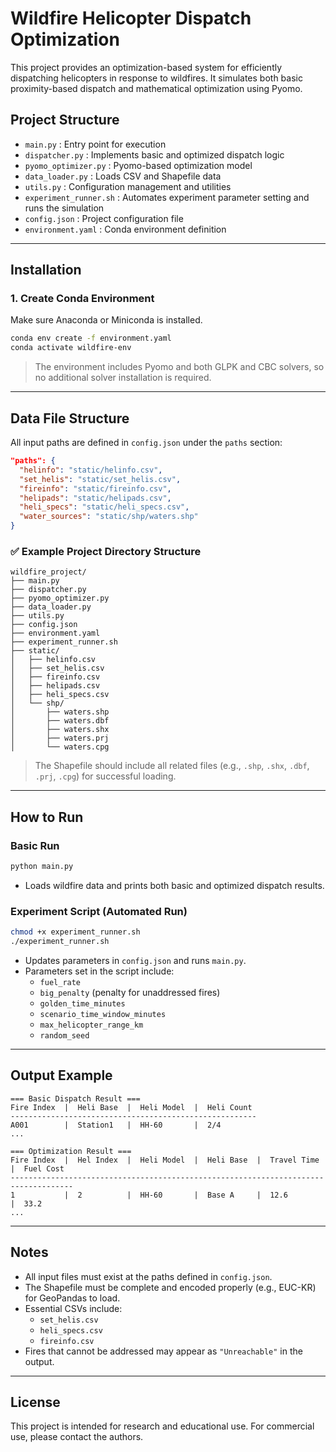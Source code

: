 # Wildfire Helicopter Dispatch Optimization

This project provides an optimization-based system for efficiently dispatching helicopters in response to wildfires. It simulates both basic proximity-based dispatch and mathematical optimization using Pyomo.

## Project Structure

- `main.py` : Entry point for execution
- `dispatcher.py` : Implements basic and optimized dispatch logic
- `pyomo_optimizer.py` : Pyomo-based optimization model
- `data_loader.py` : Loads CSV and Shapefile data
- `utils.py` : Configuration management and utilities
- `experiment_runner.sh` : Automates experiment parameter setting and runs the simulation
- `config.json` : Project configuration file
- `environment.yaml` : Conda environment definition

---

## Installation

### 1. Create Conda Environment

Make sure Anaconda or Miniconda is installed.

```bash
conda env create -f environment.yaml
conda activate wildfire-env
```

> The environment includes Pyomo and both GLPK and CBC solvers, so no additional solver installation is required.

---

## Data File Structure

All input paths are defined in `config.json` under the `paths` section:

```json
"paths": {
  "helinfo": "static/helinfo.csv",
  "set_helis": "static/set_helis.csv",
  "fireinfo": "static/fireinfo.csv",
  "helipads": "static/helipads.csv",
  "heli_specs": "static/heli_specs.csv",
  "water_sources": "static/shp/waters.shp"
}
```

### ✅ Example Project Directory Structure

```
wildfire_project/
├── main.py
├── dispatcher.py
├── pyomo_optimizer.py
├── data_loader.py
├── utils.py
├── config.json
├── environment.yaml
├── experiment_runner.sh
├── static/
│   ├── helinfo.csv
│   ├── set_helis.csv
│   ├── fireinfo.csv
│   ├── helipads.csv
│   ├── heli_specs.csv
│   └── shp/
│       ├── waters.shp
│       ├── waters.dbf
│       ├── waters.shx
│       ├── waters.prj
│       └── waters.cpg
```

> The Shapefile should include all related files (e.g., `.shp`, `.shx`, `.dbf`, `.prj`, `.cpg`) for successful loading.

---

## How to Run

### Basic Run

```bash
python main.py
```

- Loads wildfire data and prints both basic and optimized dispatch results.

### Experiment Script (Automated Run)

```bash
chmod +x experiment_runner.sh
./experiment_runner.sh
```

- Updates parameters in `config.json` and runs `main.py`.
- Parameters set in the script include:
  - `fuel_rate`
  - `big_penalty` (penalty for unaddressed fires)
  - `golden_time_minutes`
  - `scenario_time_window_minutes`
  - `max_helicopter_range_km`
  - `random_seed`

---

## Output Example

```
=== Basic Dispatch Result ===
Fire Index  |  Heli Base  |  Heli Model  |  Heli Count
-------------------------------------------------------
A001        |  Station1   |  HH-60       |  2/4
...

=== Optimization Result ===
Fire Index  |  Hel Index  |  Heli Model  |  Heli Base  |  Travel Time  |  Fuel Cost
------------------------------------------------------------------------------------
1           |  2          |  HH-60       |  Base A     |  12.6         |  33.2
...
```

---

## Notes

- All input files must exist at the paths defined in `config.json`.
- The Shapefile must be complete and encoded properly (e.g., EUC-KR) for GeoPandas to load.
- Essential CSVs include:
  - `set_helis.csv`
  - `heli_specs.csv`
  - `fireinfo.csv`
- Fires that cannot be addressed may appear as `"Unreachable"` in the output.

---

## License

This project is intended for research and educational use. For commercial use, please contact the authors.
